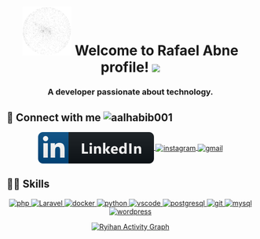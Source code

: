 

<h1 align="center">
  <img width="100" src="https://raw.githubusercontent.com/vikichand/vikichand/master/assets/images/particle_circle.gif">
  Welcome to Rafael Abne profile!
  <img src="https://media.giphy.com/media/hvRJCLFzcasrR4ia7z/giphy.gif" width="28">
</h1>

<h3 align="center">A developer passionate about technology.</h3>

<h2>🔌 Connect with me <img src="https://komarev.com/ghpvc/?username=rafael-abne&label=Profile%20views&color=0e75b6&style=flat" alt="aalhabib001" /></h2>

<p align="center">
  <a href="https://br.linkedin.com/in/rafael-abne-728151168">
    <img align="center" src="https://github.com/ryihan/ryihan-material/blob/main/Icon/linkedin.svg" alt="linkedin" />
  </a>
  <a href="https://instagram.com/rafael.abne">
    <img align="center" src="https://github.com/keikomori/icons-badges/blob/master/badges/Instagram/instagram.svg" alt="instagram" />
  </a>
  <a href="mailto:abnerafael1@gmail.com">
    <img align="center" src="https://github.com/keikomori/icons-badges/blob/master/badges/Gmail/gmail.svg" alt="gmail" />
  </a>
</p>


<h2>👩‍💻 Skills</h2>

<p align="center">
  <a href="https://php.net"><img src="https://petsistemas.ufms.br/wp-content/uploads/2015/09/Webysther_20160423_-_Elephpant.svg_.png" alt="php" width="40" height="40"/>
 <a href="https://laravel.com"><img src="https://upload.wikimedia.org/wikipedia/commons/thumb/9/9a/Laravel.svg/1200px-Laravel.svg.png" alt="Laravel" width="40" height="40"/>
  <a href="https://www.docker.com/"><img src="https://github.com/keikomori/icons-badges/blob/master/icons/Docker/docker.svg" alt="docker" width="40" height="40"/>
  <a href="https://www.python.org"><img src="https://github.com/keikomori/icons-badges/blob/master/icons/Python/python.svg" alt="python" width="40" height="40"/>
  <a href="https://code.visualstudio.com"><img src="https://github.com/keikomori/icons-badges/blob/master/icons/VSCode/vscode.svg" alt="vscode" width="40" height="40"/>
  <a href="https://www.postgresql.org"><img src="https://github.com/keikomori/icons-badges/blob/master/icons/Postgresql/postgresql.svg" alt="postgresql" width="40" height="40"/>
  <a href="https://git-scm.com/"><img src="https://github.com/keikomori/icons-badges/blob/master/icons/Git/git.svg" alt="git" width="40" height="40"/>
  <a href="https://mysql.com"><img src="https://pngimg.com/uploads/mysql/mysql_PNG25.png" alt="mysql" width="40" height="40"/>
  <a href="https://github.com/keikomori/icons-badges/blob/master/icons/Trello/trello.png" alt="trello" width="40" height="40"/>
  <a href="https://br.wordpress.org/"><img src="https://github.com/keikomori/icons-badges/blob/master/icons/WordPress/wordpress.svg" alt="wordpress" width="40" height="40"/>
</p>

<p align="center">
<a  href="https://github-readme-stats.vercel.app/api?username=rafael-abne&count_private=true&show_icons=true&theme=radical"><img alt="Ryihan Activity Graph" src="https://github-readme-stats.vercel.app/api?username=rafael-abne&count_private=true&show_icons=true&theme=radical" /></a>
  
</p>

